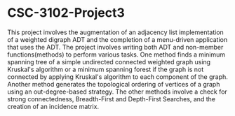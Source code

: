 # CSC-3102-Project3
This project involves the augmentation of an adjacency list implementation of a weighted digraph ADT and the completion of a menu-driven application that uses the ADT. The project involves writing both ADT and non-member functions(methods) to perform various tasks. One method finds a minimum spanning tree of a simple undirected connected weighted graph using Kruskal's algorithm or a minimum spanning forest if the graph is not connected by applying Kruskal's algorithm to each component of the graph. Another method generates the topological ordering of vertices of a graph using an out-degree-based strategy. The other methods involve a check for strong connectedness, Breadth-First and Depth-First Searches, and the creation of an incidence matrix.
